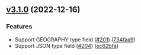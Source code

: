 ## [v3.1.0](https://github.com/fluent-plugins-nursery/fluent-plugin-bigquery/compare/v3.0.1...v3.1.0) (2022-12-16)


### Features

* Support GEOGRAPHY type field ([#201](https://github.com/fluent-plugins-nursery/fluent-plugin-bigquery/issues/201)) ([734faa9](https://github.com/fluent-plugins-nursery/fluent-plugin-bigquery/commit/734faa9adb7cec1ed579fc6a0bd9ce72d48b82d0))
* Support JSON type field ([#204](https://github.com/fluent-plugins-nursery/fluent-plugin-bigquery/issues/204)) ([ec62bfa](https://github.com/fluent-plugins-nursery/fluent-plugin-bigquery/commit/ec62bfa2f858feb440e8bb8e8f8d6b8689f709bb))

